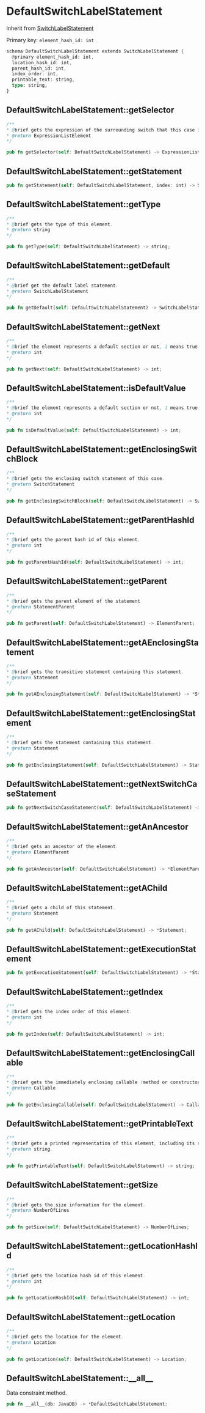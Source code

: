 # DefaultSwitchLabelStatement

Inherit from [SwitchLabelStatement](./SwitchLabelStatement.md)

Primary key: `element_hash_id: int`

```rust
schema DefaultSwitchLabelStatement extends SwitchLabelStatement {
  @primary element_hash_id: int,
  location_hash_id: int,
  parent_hash_id: int,
  index_order: int,
  printable_text: string,
  type: string,
}
```
## DefaultSwitchLabelStatement::getSelector

```java
/**
* @brief gets the expression of the surrounding switch that this case is compared against.
* @return ExpressionListElement 
*/
```
```rust
pub fn getSelector(self: DefaultSwitchLabelStatement) -> ExpressionListElement;
```
## DefaultSwitchLabelStatement::getStatement

```rust
pub fn getStatement(self: DefaultSwitchLabelStatement, index: int) -> Statement;
```
## DefaultSwitchLabelStatement::getType

```java
/**
* @brief gets the type of this element.
* @return string
*/
```
```rust
pub fn getType(self: DefaultSwitchLabelStatement) -> string;
```
## DefaultSwitchLabelStatement::getDefault

```java
/**
* @brief get the default label statement.
* @return SwitchLabelStatement
*/
```
```rust
pub fn getDefault(self: DefaultSwitchLabelStatement) -> SwitchLabelStatement;
```
## DefaultSwitchLabelStatement::getNext

```java
/**
* @brief the element represents a default section or not, 1 means true.
* @return int 
*/
```
```rust
pub fn getNext(self: DefaultSwitchLabelStatement) -> int;
```
## DefaultSwitchLabelStatement::isDefaultValue

```java
/**
* @brief the element represents a default section or not, 1 means true.
* @return int 
*/
```
```rust
pub fn isDefaultValue(self: DefaultSwitchLabelStatement) -> int;
```
## DefaultSwitchLabelStatement::getEnclosingSwitchBlock

```java
/**
* @brief gets the enclosing switch statement of this case.
* @return SwitchStatement 
*/
```
```rust
pub fn getEnclosingSwitchBlock(self: DefaultSwitchLabelStatement) -> SwitchStatement;
```
## DefaultSwitchLabelStatement::getParentHashId

```java
/**
* @brief gets the parent hash id of this element.
* @return int
*/
```
```rust
pub fn getParentHashId(self: DefaultSwitchLabelStatement) -> int;
```
## DefaultSwitchLabelStatement::getParent

```java
/**
* @brief gets the parent element of the statement
* @return StatementParent 
*/
```
```rust
pub fn getParent(self: DefaultSwitchLabelStatement) -> ElementParent;
```
## DefaultSwitchLabelStatement::getAEnclosingStatement

```java
/**
* @brief gets the transitive statement containing this statement.
* @return Statement 
*/
```
```rust
pub fn getAEnclosingStatement(self: DefaultSwitchLabelStatement) -> *Statement;
```
## DefaultSwitchLabelStatement::getEnclosingStatement

```java
/**
* @brief gets the statement containing this statement.
* @return Statement 
*/
```
```rust
pub fn getEnclosingStatement(self: DefaultSwitchLabelStatement) -> Statement;
```
## DefaultSwitchLabelStatement::getNextSwitchCaseStatement

```rust
pub fn getNextSwitchCaseStatement(self: DefaultSwitchLabelStatement) -> SwitchLabelStatement;
```
## DefaultSwitchLabelStatement::getAnAncestor

```java
/**
* @brief gets an ancestor of the element.
* @return ElementParent 
*/
```
```rust
pub fn getAnAncestor(self: DefaultSwitchLabelStatement) -> *ElementParent;
```
## DefaultSwitchLabelStatement::getAChild

```java
/**
* @brief gets a child of this statement.
* @return Statement 
*/
```
```rust
pub fn getAChild(self: DefaultSwitchLabelStatement) -> *Statement;
```
## DefaultSwitchLabelStatement::getExecutionStatement

```rust
pub fn getExecutionStatement(self: DefaultSwitchLabelStatement) -> *Statement;
```
## DefaultSwitchLabelStatement::getIndex

```java
/**
* @brief gets the index order of this element.
* @return int
*/
```
```rust
pub fn getIndex(self: DefaultSwitchLabelStatement) -> int;
```
## DefaultSwitchLabelStatement::getEnclosingCallable

```java
/**
* @brief gets the immediately enclosing callable (method or constructor) whose body contains this statement.
* @return Callable 
*/
```
```rust
pub fn getEnclosingCallable(self: DefaultSwitchLabelStatement) -> Callable;
```
## DefaultSwitchLabelStatement::getPrintableText

```java
/**
* @brief gets a printed representation of this element, including its structure where applicable.
* @return string.
*/
```
```rust
pub fn getPrintableText(self: DefaultSwitchLabelStatement) -> string;
```
## DefaultSwitchLabelStatement::getSize

```java
/**
* @brief gets the size information for the element.
* @return NumberOfLines
*/
```
```rust
pub fn getSize(self: DefaultSwitchLabelStatement) -> NumberOfLines;
```
## DefaultSwitchLabelStatement::getLocationHashId

```java
/**
* @brief gets the location hash id of this element.
* @return int
*/
```
```rust
pub fn getLocationHashId(self: DefaultSwitchLabelStatement) -> int;
```
## DefaultSwitchLabelStatement::getLocation

```java
/**
* @brief gets the location for the element.
* @return Location
*/
```
```rust
pub fn getLocation(self: DefaultSwitchLabelStatement) -> Location;
```
## DefaultSwitchLabelStatement::\_\_all\_\_

Data constraint method.

```rust
pub fn __all__(db: JavaDB) -> *DefaultSwitchLabelStatement;
```
